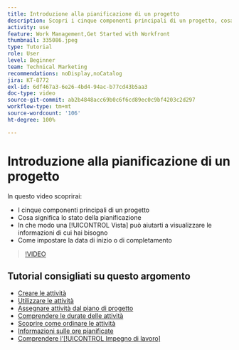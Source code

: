 ```yaml
---
title: Introduzione alla pianificazione di un progetto
description: Scopri i cinque componenti principali di un progetto, cosa significa lo stato, in che modo una [!UICONTROL Vista] può aiutarti a visualizzare informazioni pertinenti e come impostare la data di inizio o di scadenza.
activity: use
feature: Work Management,Get Started with Workfront
thumbnail: 335086.jpeg
type: Tutorial
role: User
level: Beginner
team: Technical Marketing
recommendations: noDisplay,noCatalog
jira: KT-8772
exl-id: 6df467a3-6e26-4bd4-94ac-b77cd43b5aa3
doc-type: video
source-git-commit: ab2b4848acc69b0c6f6cd89ec0c9bf4203c2d297
workflow-type: tm+mt
source-wordcount: '106'
ht-degree: 100%

---
```


# Introduzione alla pianificazione di un progetto

In questo video scoprirai:

* I cinque componenti principali di un progetto
* Cosa significa lo stato della pianificazione
* In che modo una [!UICONTROL Vista] può aiutarti a visualizzare le informazioni di cui hai bisogno
* Come impostare la data di inizio o di completamento

>[!VIDEO](https://video.tv.adobe.com/v/335086/?quality=12&learn=on)

## Tutorial consigliati su questo argomento

* [Creare le attività](/help/manage-work/tasks/how-to-create-tasks.md)
* [Utilizzare le attività](/help/manage-work/tasks/work-with-tasks.md)
* [Assegnare attività dal piano di progetto](/help/manage-work/tasks/assign-tasks-from-the-project-plan.md)
* [Comprendere le durate delle attività](/help/manage-work/tasks/understand-task-durations.md)
* [Scoprire come ordinare le attività](/help/manage-work/tasks/learn-to-sequence-tasks.md)
* [Informazioni sulle ore pianificate](/help/manage-work/tasks/understand-planned-hours.md)
* [Comprendere l’[!UICONTROL Impegno di lavoro]](/help/manage-work/tasks/understand-work-effort.md)
